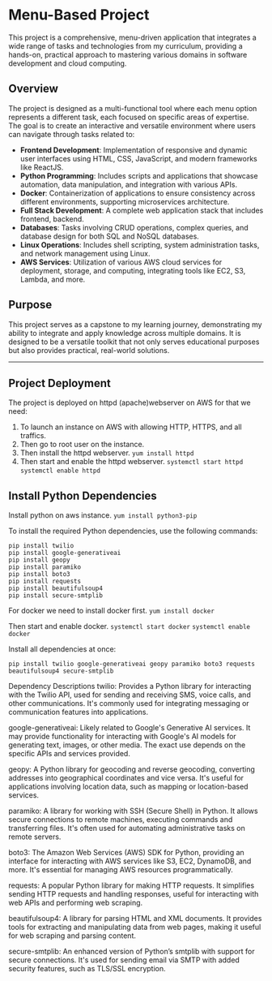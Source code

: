 # Menu-Based Project

This project is a comprehensive, menu-driven application that integrates a wide range of tasks and technologies from my curriculum, providing a hands-on, practical approach to mastering various domains in software development and cloud computing.

## Overview

The project is designed as a multi-functional tool where each menu option represents a different task, each focused on specific areas of expertise. The goal is to create an interactive and versatile environment where users can navigate through tasks related to:

- **Frontend Development**: Implementation of responsive and dynamic user interfaces using HTML, CSS, JavaScript, and modern frameworks like ReactJS.
- **Python Programming**: Includes scripts and applications that showcase automation, data manipulation, and integration with various APIs.
- **Docker**: Containerization of applications to ensure consistency across different environments, supporting microservices architecture.
- **Full Stack Development**: A complete web application stack that includes frontend, backend.
- **Databases**: Tasks involving CRUD operations, complex queries, and database design for both SQL and NoSQL databases.
- **Linux Operations**: Includes shell scripting, system administration tasks, and network management using Linux.
- **AWS Services**: Utilization of various AWS cloud services for deployment, storage, and computing, integrating tools like EC2, S3, Lambda, and more.

## Purpose

This project serves as a capstone to my learning journey, demonstrating my ability to integrate and apply knowledge across multiple domains. It is designed to be a versatile toolkit that not only serves educational purposes but also provides practical, real-world solutions.

---

## Project Deployment
The project is deployed on httpd (apache)webserver on AWS for that we need:
1. To  launch an instance on AWS with allowing HTTP, HTTPS, and all traffics.
2. Then go to root user on the instance.
3. Then install the httpd webserver.
   ``` yum install httpd ```
4. Then start and enable the httpd webserver.
   ``` systemctl start httpd ```
   ```systemctl enable httpd ```
   

## Install Python Dependencies
Install python on aws instance.
``` yum install python3-pip ```

To install the required Python dependencies, use the following commands:

```
pip install twilio
pip install google-generativeai
pip install geopy
pip install paramiko
pip install boto3
pip install requests
pip install beautifulsoup4
pip install secure-smtplib

```
For docker we need to install docker first.
 ``` yum install docker ```

Then start and enable docker.
``` systemctl start docker ```
``` systemctl enable docker ```


Install all dependencies at once:

 
``` pip install twilio google-generativeai geopy paramiko boto3 requests beautifulsoup4 secure-smtplib ```

Dependency Descriptions
twilio: Provides a Python library for interacting with the Twilio API, used for sending and receiving SMS, voice calls, and other communications. It's commonly used for integrating messaging or communication features into applications.

google-generativeai: Likely related to Google's Generative AI services. It may provide functionality for interacting with Google's AI models for generating text, images, or other media. The exact use depends on the specific APIs and services provided.

geopy: A Python library for geocoding and reverse geocoding, converting addresses into geographical coordinates and vice versa. It's useful for applications involving location data, such as mapping or location-based services.

paramiko: A library for working with SSH (Secure Shell) in Python. It allows secure connections to remote machines, executing commands and transferring files. It's often used for automating administrative tasks on remote servers.

boto3: The Amazon Web Services (AWS) SDK for Python, providing an interface for interacting with AWS services like S3, EC2, DynamoDB, and more. It's essential for managing AWS resources programmatically.

requests: A popular Python library for making HTTP requests. It simplifies sending HTTP requests and handling responses, useful for interacting with web APIs and performing web scraping.

beautifulsoup4: A library for parsing HTML and XML documents. It provides tools for extracting and manipulating data from web pages, making it useful for web scraping and parsing content.

secure-smtplib: An enhanced version of Python’s smtplib with support for secure connections. It's used for sending email via SMTP with added security features, such as TLS/SSL encryption.
 
 
